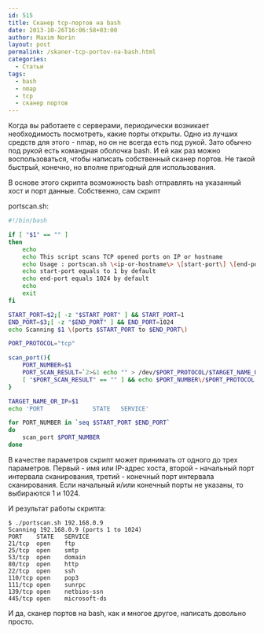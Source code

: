 ```yaml
---
id: 515
title: Сканер tcp-портов на bash
date: 2013-10-26T16:06:58+03:00
author: Maxim Norin
layout: post
permalink: /skaner-tcp-portov-na-bash.html
categories:
  - Статьи
tags:
  - bash
  - nmap
  - tcp
  - сканер портов
---
```

Когда вы работаете с серверами, периодически возникает необходимость посмотреть, какие порты открыты. Одно из лучших средств для этого - nmap, но он не всегда есть под рукой. Зато обычно под рукой есть командная оболочка bash. И ей как раз можно воспользоваться, чтобы написать собственный сканер портов. Не такой быстрый, конечно, но вполне пригодный для использования.
<!--more-->

В основе этого скрипта возможность bash отправлять на указанный хост и порт данные. Собственно, сам скрипт

portscan.sh:
```bash
#!/bin/bash

if [ "$1" == "" ]
then
    echo
    echo This script scans TCP opened ports on IP or hostname
    echo Usage : portscan.sh \<ip-or-hostname\> \[start-port\] \[end-port\]
    echo start-port equals to 1 by default
    echo end-port equals 1024 by default
    echo
    exit
fi

START_PORT=$2;[ -z "$START_PORT" ] && START_PORT=1
END_PORT=$3;[ -z "$END_PORT" ] && END_PORT=1024
echo Scanning $1 \(ports $START_PORT to $END_PORT\)

PORT_PROTOCOL="tcp"

scan_port(){
    PORT_NUMBER=$1
    PORT_SCAN_RESULT=`2>&1 echo "" > /dev/$PORT_PROTOCOL/$TARGET_NAME_OR_IP/$PORT_NUMBER | grep connect`
    [ "$PORT_SCAN_RESULT" == "" ] && echo $PORT_NUMBER\/$PORT_PROTOCOL' 'open'  '`grep $PORT_NUMBER/$PROTOCOL /etc/services | head -n1 | awk '{print $1}'`
}

TARGET_NAME_OR_IP=$1
echo 'PORT              STATE   SERVICE'

for PORT_NUMBER in `seq $START_PORT $END_PORT`
do
    scan_port $PORT_NUMBER
done
```

В качестве параметров скрипт может принимать от одного до трех параметров. Первый - имя или IP-адрес хоста, второй - начальный порт интервала сканирования, третий - конечный порт интервала сканирования. Если начальный и/или конечный порты не указаны, то выбираются 1 и 1024.

И результат работы скрипта:
```
$ ./portscan.sh 192.168.0.9
Scanning 192.168.0.9 (ports 1 to 1024)
PORT    STATE   SERVICE
21/tcp  open    ftp
25/tcp  open    smtp
53/tcp  open    domain
80/tcp  open    http
22/tcp  open    ssh
110/tcp open    pop3
111/tcp open    sunrpc
139/tcp open    netbios-ssn
445/tcp open    microsoft-ds
```

И да, сканер портов на bash, как и многое другое, написать довольно просто.
